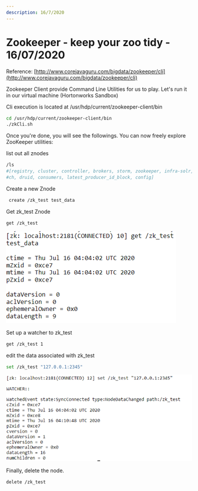 ```yaml
---
description: 16/7/2020
---
```


# Zookeeper - keep your zoo tidy - 16/07/2020

Reference: [http://www.corejavaguru.com/bigdata/zookeeper/cli](http://www.corejavaguru.com/bigdata/zookeeper/cli)

Zookeeper Client provide Command Line Utilities for us to play. Let's run it in our virtual machine \(Hortonworks Sandbox\)

Cli execution is located at /usr/hdp/current/zookeeper-client/bin

```bash
cd /usr/hdp/current/zookeeper-client/bin
./zkCli.sh
```

Once you're done, you will see the followings. You can now freely explore ZooKeeper utilities:

list out all znodes

```bash
/ls
#[registry, cluster, controller, brokers, storm, zookeeper, infra-solr, hbase-unsecure, admin, isr_change_notification, log_dir_event_notification, templeton-hadoop, hiveserver2, controller_epo
#ch, druid, consumers, latest_producer_id_block, config]
```

Create a new Znode

```bash
 create /zk_test test_data
```

Get zk\_test Znode

```bash
get /zk_test
```

![](.gitbook/assets/zk_test.png)

Set up a watcher to zk\_test

```bash
get /zk_test 1
```

edit the data associated with zk\_test

```bash
set /zk_test "127.0.0.1:2345"
```

![](.gitbook/assets/zoo-2.png)

Finally, delete the node.

```bash
delete /zk_test
```

